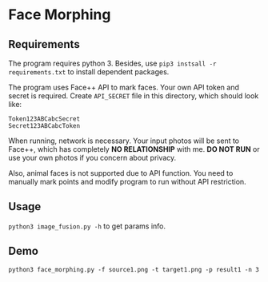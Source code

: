 # Face Morphing

## Requirements

The program requires python 3. Besides, use `pip3 instsall -r requirements.txt` to install dependent packages.

The program uses Face++ API to mark faces. Your own API token and secret is required. Create `API_SECRET` file in this directory, which should look like:

```
Token123ABCabcSecret
Secret123ABCabcToken
```

When running, network is necessary. Your input photos will be sent to Face++, which has completely **NO RELATIONSHIP** with me. **DO NOT RUN** or use your own photos if you concern about privacy.

Also, animal faces is not supported due to API function. You need to manually mark points and modify program to run without API restriction.

## Usage

`python3 image_fusion.py -h` to get params info.

## Demo

```shell
python3 face_morphing.py -f source1.png -t target1.png -p result1 -n 3
```
